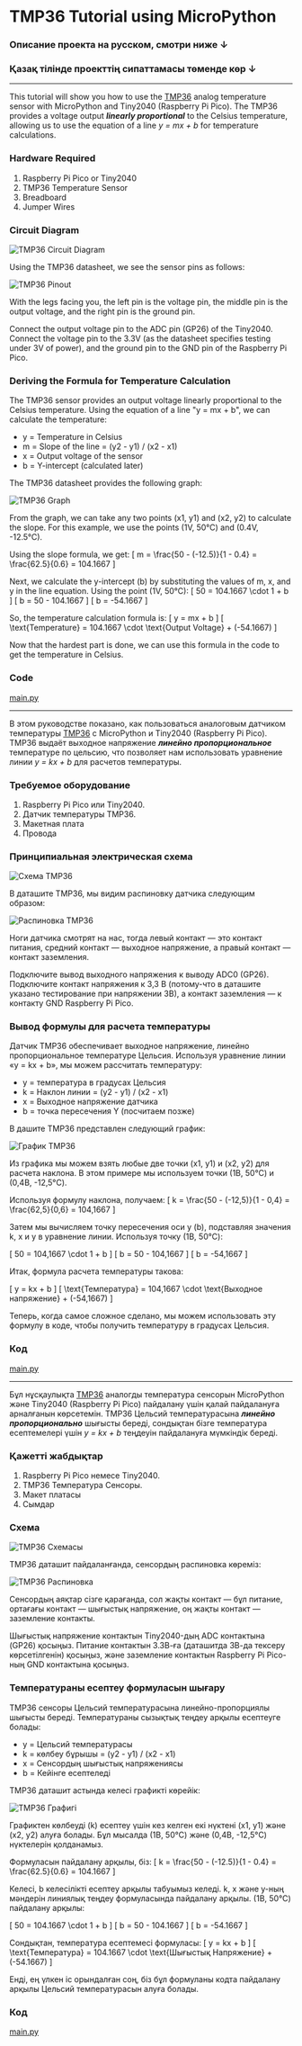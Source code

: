 # TMP36 Tutorial using MicroPython
### Описание проекта на русском, смотри ниже ↓
### Қазақ тілінде проекттің сипаттамасы төменде көр ↓
---

This tutorial will show you how to use the [TMP36](https://www.analog.com/media/en/technical-documentation/data-sheets/tmp35_36_37.pdf) analog temperature sensor with MicroPython and Tiny2040 (Raspberry Pi Pico). The TMP36 provides a voltage output ***linearly proportional*** to the Celsius temperature, allowing us to use the equation of a line *y = mx + b* for temperature calculations.

### Hardware Required
1. Raspberry Pi Pico or Tiny2040
2. TMP36 Temperature Sensor
3. Breadboard
4. Jumper Wires

### Circuit Diagram

![TMP36 Circuit Diagram](tmp36_circuit_diagram.png)

Using the TMP36 datasheet, we see the sensor pins as follows:

![TMP36 Pinout](tmp36_pinout.png)

With the legs facing you, the left pin is the voltage pin, the middle pin is the output voltage, and the right pin is the ground pin.

Connect the output voltage pin to the ADC pin (GP26) of the Tiny2040. Connect the voltage pin to the 3.3V (as the datasheet specifies testing under 3V of power), and the ground pin to the GND pin of the Raspberry Pi Pico.

### Deriving the Formula for Temperature Calculation
The TMP36 sensor provides an output voltage linearly proportional to the Celsius temperature. Using the equation of a line "y = mx + b", we can calculate the temperature:
- y = Temperature in Celsius
- m = Slope of the line = (y2 - y1) / (x2 - x1)
- x = Output voltage of the sensor
- b = Y-intercept (calculated later)

The TMP36 datasheet provides the following graph:

![TMP36 Graph](tmp36_graph.png)

From the graph, we can take any two points (x1, y1) and (x2, y2) to calculate the slope. For this example, we use the points (1V, 50°C) and (0.4V, -12.5°C).

Using the slope formula, we get:
\[ m = \frac{50 - (-12.5)}{1 - 0.4} = \frac{62.5}{0.6} = 104.1667 \]

Next, we calculate the y-intercept (b) by substituting the values of m, x, and y in the line equation. Using the point (1V, 50°C):
\[ 50 = 104.1667 \cdot 1 + b \]
\[ b = 50 - 104.1667 \]
\[ b = -54.1667 \]

So, the temperature calculation formula is:
\[ y = mx + b \]
\[ \text{Temperature} = 104.1667 \cdot \text{Output Voltage} + (-54.1667) \]

Now that the hardest part is done, we can use this formula in the code to get the temperature in Celsius.

### Code
[main.py](main.py)

---

В этом руководстве показано, как пользоваться аналоговым датчиком температуры [TMP36](https://www.analog.com/media/en/technical-documentation/data-sheets/tmp35_36_37.pdf) с MicroPython и Tiny2040 (Raspberry Pi Pico). TMP36 выдаёт выходное напряжение ***линейно пропорциональное*** температуре по цельсию, что позволяет нам использовать уравнение линии *y = kx + b* для расчетов температуры.

### Требуемое оборудование
1. Raspberry Pi Pico или Tiny2040.
2. Датчик температуры TMP36.
3. Макетная плата
4. Провода

### Принципиальная электрическая схема

![Схема TMP36](images/tmp36_circuit_diagram.png)

В даташите TMP36, мы видим распиновку датчика следующим образом:

![Распиновка TMP36](images/tmp36_pinout.png)

Ноги датчика смотрят на нас, тогда левый контакт — это контакт питания, средний контакт — выходное напряжение, а правый контакт — контакт заземления.

Подключите вывод выходного напряжения к выводу ADC0 (GP26). Подключите контакт напряжения к 3,3 В (потому-что в даташите указано тестирование при напряжении 3В), а контакт заземления — к контакту GND Raspberry Pi Pico.

### Вывод формулы для расчета температуры
Датчик TMP36 обеспечивает выходное напряжение, линейно пропорциональное температуре Цельсия. Используя уравнение линии «y = kx + b», мы можем рассчитать температуру:
- y = температура в градусах Цельсия
- k = Наклон линии = (y2 - y1) / (x2 - x1)
- x = Выходное напряжение датчика
- b = точка пересечения Y (посчитаем позже)

В дашите TMP36 представлен следующий график:

![График TMP36](images/tmp36_graph.png)

Из графика мы можем взять любые две точки (x1, y1) и (x2, y2) для расчета наклона. В этом примере мы используем точки (1В, 50°C) и (0,4В, -12,5°C).

Используя формулу наклона, получаем:
\[ k = \frac{50 - (-12,5)}{1 - 0,4} = \frac{62,5}{0,6} = 104,1667 \]

Затем мы вычисляем точку пересечения оси y (b), подставляя значения k, x и y в уравнение линии. Используя точку (1В, 50°C):

\[ 50 = 104,1667 \cdot 1 + b \]
\[ b = 50 - 104,1667 \]
\[ b = -54,1667 \]

Итак, формула расчета температуры такова:

\[ у = kx + b \]
\[ \text{Температура} = 104,1667 \cdot \text{Выходное напряжение} + (-54,1667) \]

Теперь, когда самое сложное сделано, мы можем использовать эту формулу в коде, чтобы получить температуру в градусах Цельсия.

### Код
[main.py](main.py)

---

Бұл нұсқаулықта [TMP36](https://www.analog.com/media/en/technical-documentation/data-sheets/tmp35_36_37.pdf) аналогды температура сенсорын MicroPython және Tiny2040 (Raspberry Pi Pico) пайдалану үшін қалай пайдалануға арналғанын көрсетемін. TMP36 Цельсий температурасына ***линейно пропорционально*** шығысты береді, сондықтан бізге температура есептемелері үшін *y = kx + b* теңдеуін пайдалануға мүмкіндік береді.

### Қажетті жабдықтар
1. Raspberry Pi Pico немесе Tiny2040.
2. TMP36 Температура Сенсоры.
3. Макет платасы
4. Сымдар

### Схема

![TMP36 Схемасы](images/tmp36_circuit_diagram.png)

TMP36 даташит пайдаланғанда, сенсордың распиновка көреміз:

![TMP36 Распиновка](images/tmp36_pinout.png)

Сенсордың аяқтар сізге қарағанда, сол жақты контакт — бұл питание, ортағағы контакт — шығыстық напряжение, оң жақты контакт — заземление контакты.

Шығыстық напряжение контактын Tiny2040-дың ADC контактына (GP26) қосыңыз. Питание контактын 3.3В-ға (даташитда 3В-да тексеру көрсетілгенін) қосыңыз, және заземление контактын Raspberry Pi Pico-ның GND контактына қосыңыз.

### Температураны есептеу формуласын шығару

TMP36 сенсоры Цельсий температурасына линейно-пропорциялы шығысты береді. Температураны сызықтық теңдеу арқылы есептеуге болады:
- y = Цельсий температурасы
- k = көлбеу бұрышы = (y2 - y1) / (x2 - x1)
- x = Сенсордың шығыстық напряжениясы
- b = Кейінге есептеледі

TMP36 даташит астында келесі графикті көрейік:

![TMP36 Графигі](images/tmp36_graph.png)

Графиктен көлбеуді (k) есептеу үшін кез келген екі нүктені (x1, y1) және (x2, y2) алуға болады. Бұл мысалда (1В, 50°C) және (0,4В, -12,5°C) нүктелерін қолданамыз.

Формуласын пайдалану арқылы, біз:
\[ k = \frac{50 - (-12.5)}{1 - 0.4} = \frac{62.5}{0.6} = 104.1667 \]

Келесі, b келесілікті есептеу арқылы табуымыз келеді. k, x және y-ның мәндерін линиялық теңдеу формуласында пайдалану арқылы. (1В, 50°C) пайдалану арқылы:

\[ 50 = 104.1667 \cdot 1 + b \]
\[ b = 50 - 104.1667 \]
\[ b = -54.1667 \]

Сондықтан, температура есептемесі формуласы:
\[ у = kx + b \]
\[ \text{Температура} = 104.1667 \cdot \text{Шығыстық Напряжение} + (-54.1667) \]

Енді, ең үлкен іс орындалған соң, біз бұл формуланы кодта пайдалану арқылы Цельсий температурасын алуға болады.

### Код
[main.py](main.py)
